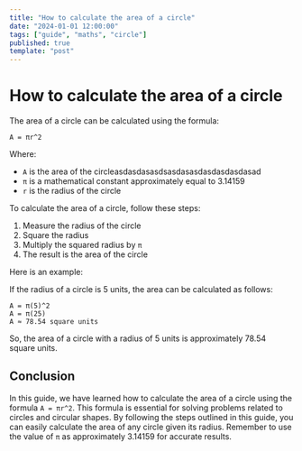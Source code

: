 ```yaml
---
title: "How to calculate the area of a circle"
date: "2024-01-01 12:00:00"
tags: ["guide", "maths", "circle"]
published: true
template: "post"
---
```


# How to calculate the area of a circle

The area of a circle can be calculated using the formula:

```
A = πr^2
```

Where:
- `A` is the area of the circleasdasdasasdsasdasasdasdasdasdasad
- `π` is a mathematical constant approximately equal to 3.14159
- `r` is the radius of the circle

To calculate the area of a circle, follow these steps:

1. Measure the radius of the circle
2. Square the radius
3. Multiply the squared radius by `π`
4. The result is the area of the circle

Here is an example:

If the radius of a circle is 5 units, the area can be calculated as follows:

```
A = π(5)^2
A = π(25)
A ≈ 78.54 square units
```

So, the area of a circle with a radius of 5 units is approximately 78.54 square units.

## Conclusion

In this guide, we have learned how to calculate the area of a circle using the formula `A = πr^2`. This formula is essential for solving problems related to circles and circular shapes. By following the steps outlined in this guide, you can easily calculate the area of any circle given its radius. Remember to use the value of `π` as approximately 3.14159 for accurate results.
```

